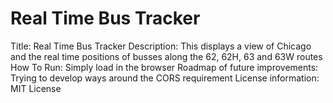 # Real Time Bus Tracker
Title:  Real Time Bus Tracker
Description: This displays a view of Chicago and the real time positions of busses along the 62, 62H, 63 and 63W routes
How To Run:  Simply load in the browser
Roadmap of future improvements:  Trying to develop ways around the CORS requirement
License information: MIT License